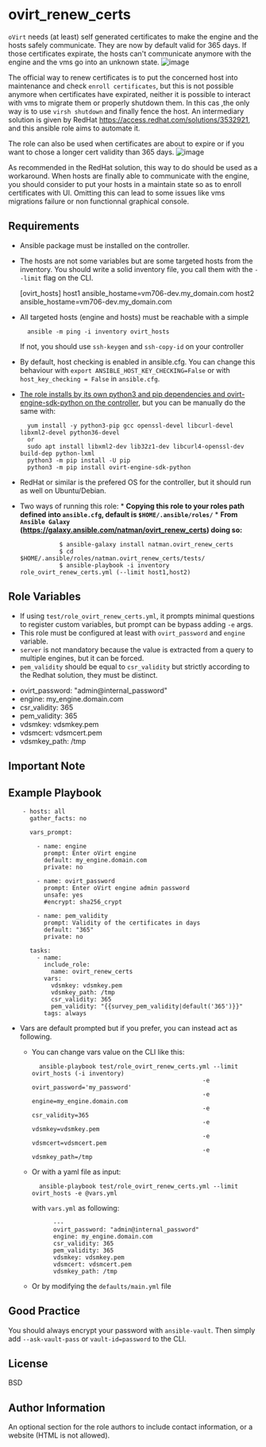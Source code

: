 ovirt_renew_certs
=========

`oVirt` needs (at least) self generated certificates to make the engine and the hosts safely communicate. They are now by default valid for 365 days. If those certificates expirate, the hosts can't communicate anymore with the engine and the vms go into an unknown state. 
![image](https://user-images.githubusercontent.com/1138093/165585909-0a2ffa92-7e03-454b-8828-6ac96a7755e0.png)

The official way to renew certificates is to put the concerned host into maintenance and check `enroll certificates`, but this is not possible anymore when certificates have expirated, neither it is possible to interact with vms to migrate them or properly shutdown them. In this cas ,the only way is to use `virsh shutdown` and finally fence the host.
An intermediary solution is given by RedHat https://access.redhat.com/solutions/3532921, and this ansible role aims to automate it. 

The role can also be used when certificates are about to expire or if you want to chose a longer cert validity than 365 days.
![image](https://user-images.githubusercontent.com/1138093/165586219-a30d6415-c67d-4863-b527-6f813404e209.png)

As recommended in the RedHat solution, this way to do should be used as a workaround. When hosts are finally able to communicate with the engine, you should consider to put your hosts in a maintain state so as to enroll certificates with UI. Omitting this can lead to some issues like vms migrations failure or non functionnal graphical console.


Requirements
------------

* Ansible package must be installed on the controller.
* The hosts are not some variables but are some targeted hosts from the inventory. You should write a solid inventory file, you call them with the `--limit` flag on the CLI.

    [ovirt_hosts]
    host1 ansible_hostame=vm706-dev.my_domain.com
    host2 ansible_hostame=vm706-dev.my_domain.com

* All targeted hosts (engine and hosts) must be reachable with a simple 

        ansible -m ping -i inventory ovirt_hosts
      
  If not, you should use `ssh-keygen` and `ssh-copy-id` on your controller
* By default, host checking is enabled in ansible.cfg. You can change this behaviour with `export ANSIBLE_HOST_KEY_CHECKING=False` or with `host_key_checking = False` in `ansible.cfg`.

* <ins>The role installs by its own python3 and pip dependencies and ovirt-engine-sdk-python on the controller</ins>, but you can be manually do the same with:

        yum install -y python3-pip gcc openssl-devel libcurl-devel libxml2-devel python36-devel
        or
        sudo apt install libxml2-dev lib32z1-dev libcurl4-openssl-dev build-dep python-lxml
        python3 -m pip install -U pip
        python3 -m pip install ovirt-engine-sdk-python
    
* RedHat or similar is the prefered OS for the controller, but it should run as well on Ubuntu/Debian.
* Two ways of running this role:
        * __Copying this role to your roles path defined into `ansible.cfg`, default is `$HOME/.ansible/roles/`__
        * __From `Ansible Galaxy` (https://galaxy.ansible.com/natman/ovirt_renew_certs) doing so:__

                 $ ansible-galaxy install natman.ovirt_renew_certs
                 $ cd $HOME/.ansible/roles/natman.ovirt_renew_certs/tests/
                 $ ansible-playbook -i inventory role_ovirt_renew_certs.yml (--limit host1,host2)

Role Variables
--------------

*  If using `test/role_ovirt_renew_certs.yml`, it prompts minimal questions to register custom variables, but prompt can be bypass adding `-e` args.
*  This role must be configured at least with `ovirt_password` and `engine` variable. 
* `server` is not mandatory because the value is extracted from a query to multiple engines, but it can be forced.
* `pem_validity` should be equal to `csr_validity` but strictly according to the Redhat solution, they must be distinct.

- ovirt_password: "admin@internal_password"
- engine: my_engine.domain.com
- csr_validity: 365
- pem_validity: 365
- vdsmkey: vdsmkey.pem
- vdsmcert: vdsmcert.pem
- vdsmkey_path: /tmp

Important Note
--------------


Example Playbook
----------------

        - hosts: all
          gather_facts: no

          vars_prompt:

            - name: engine
              prompt: Enter oVirt engine
              default: my_engine.domain.com
              private: no

            - name: ovirt_password
              prompt: Enter oVirt engine admin password
              unsafe: yes
              #encrypt: sha256_crypt

            - name: pem_validity
              prompt: Validity of the certificates in days
              default: "365"
              private: no

          tasks:
            - name: 
              include_role:
                name: ovirt_renew_certs
              vars: 
                vdsmkey: vdsmkey.pem
                vdsmkey_path: /tmp
                csr_validity: 365
                pem_validity: "{{survey_pem_validity|default('365')}}"
              tags: always

            
* Vars are default prompted but if you prefer, you can instead act as following.
            
    * You can change vars value on the CLI like this:

            ansible-playbook test/role_ovirt_renew_certs.yml --limit ovirt_hosts (-i inventory)
                                                          -e ovirt_password='my_password'
                                                          -e engine=my_engine.domain.com
                                                          -e csr_validity=365
                                                          -e vdsmkey=vdsmkey.pem
                                                          -e vdsmcert=vdsmcert.pem
                                                          -e vdsmkey_path=/tmp
                                                  
    * Or with a yaml file as input:

            ansible-playbook test/role_ovirt_renew_certs.yml --limit ovirt_hosts -e @vars.yml

        with `vars.yml` as following:

                ---
                ovirt_password: "admin@internal_password"
                engine: my_engine.domain.com
                csr_validity: 365
                pem_validity: 365
                vdsmkey: vdsmkey.pem
                vdsmcert: vdsmcert.pem
                vdsmkey_path: /tmp

                                                  
    * Or by modifying the `defaults/main.yml` file

Good Practice
-------------

You should always encrypt your password with `ansible-vault`. Then simply add `--ask-vault-pass` or `vault-id=password` to the CLI.

License
-------

BSD

Author Information
------------------

An optional section for the role authors to include contact information, or a website (HTML is not allowed).
